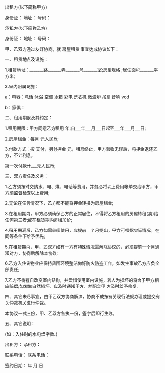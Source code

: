 
 


出租方(以下简称甲方)


身份证：              地址：              号码：


承租方(以下简称乙方)


身份证：              地址：              号码：


甲、乙双方通过友好协商，就
房屋租赁
事宜达成协议如下：


一、租赁地点及设施：


1.租赁地址：_______路_______弄_______号_______室;房型规格 ;居住面积_______平方米;


2.室内附属设施：


a：电器：电话 沐浴 空调 冰箱 彩电 洗衣机 微波炉 吊扇 音响 vcd


b：家俱：


二、租用期限及其约定：


1.租用期限：甲方同意乙方租用 年;自___年___月___日起至___年___月___日;


2.房屋租金：每月 元人民币;


3.付款方式：按 支付，另付押金 元，租房终止，甲方验收无误后，将押金退还乙方，不计利息。


第一次付款计___元人民币;


三、双方责任及义务：


1.乙方须按时交纳水、电、煤、电话等费用，并务必将以上费用帐单交给甲方，甲方须监督检查以上费用;


2.无论在任何情况下，乙方都不能将押金转换为房屋租金;


3.在租用期内，甲方必须确保乙方的正常居住，不得将乙方租用的房屋转租(卖)给任何第三者;或在租赁期内房租加价;


4.租用期满后，乙方如需继续使用，应提前一个月提出，甲方可根据实际情况，在同等条件下给予优先;


5.在租赁期内，甲、乙双方如有一方有特殊情况需解除协议的，必须提前一个月通知对方，协商后解除本协议;


6.乙方入住该物业应保持周围环境整洁做好防火防盗工作，如发生事故乙方应负全部责任;


7.乙方不得擅自改变室内结构，并爱惜使用室内设施，若人为损坏的将给予甲方相应赔偿;如发生自然损坏，应及时通知甲方，并配合甲 方及时给予修复。


四、其它未尽事宜，由甲乙双方协商解决，协商不成按有关现行法规办理或提交有关仲裁机关进行仲裁。


本协议一式三份，甲、乙双方各执一份，签字后即行生效。


五、其它说明：


(如：入住时的水电煤字数。)


出租方： 承租方：


联系电话： 联系电话：


签约日期： 年 月 日
 


 

 
 
 
 
 
  


  
 

  


  


  
 
 
 
 

